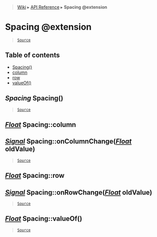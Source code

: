 > [Wiki](Home) ▸ [API Reference](API-Reference) ▸ **Spacing @extension**

Spacing @extension
==================

> [`Source`](/Neft-io/neft/tree/master/src/renderer/types/basics/item/spacing.litcoffee#spacing-extension)

## Table of contents
  * [Spacing()](#spacing-spacing)
  * [column](#float-spacingcolumn)
  * [row](#float-spacingrow)
  * [valueOf()](#float-spacingvalueof)

*Spacing* Spacing()
-------------------

> [`Source`](/Neft-io/neft/tree/master/src/renderer/types/basics/item/spacing.litcoffee#spacing-spacing)

[*Float*](/Neft-io/neft/wiki/Utils-API.md#boolean-isfloatany-value) Spacing::column
-----------------------
## [*Signal*](/Neft-io/neft/wiki/Signal-API.md#class-signal) Spacing::onColumnChange([*Float*](/Neft-io/neft/wiki/Utils-API.md#boolean-isfloatany-value) oldValue)

> [`Source`](/Neft-io/neft/tree/master/src/renderer/types/basics/item/spacing.litcoffee#float-spacingcolumn-signal-spacingoncolumnchangefloat-oldvalue)

[*Float*](/Neft-io/neft/wiki/Utils-API.md#boolean-isfloatany-value) Spacing::row
--------------------
## [*Signal*](/Neft-io/neft/wiki/Signal-API.md#class-signal) Spacing::onRowChange([*Float*](/Neft-io/neft/wiki/Utils-API.md#boolean-isfloatany-value) oldValue)

> [`Source`](/Neft-io/neft/tree/master/src/renderer/types/basics/item/spacing.litcoffee#float-spacingrow-signal-spacingonrowchangefloat-oldvalue)

[*Float*](/Neft-io/neft/wiki/Utils-API.md#boolean-isfloatany-value) Spacing::valueOf()
--------------------------

> [`Source`](/Neft-io/neft/tree/master/src/renderer/types/basics/item/spacing.litcoffee#float-spacingvalueof)

